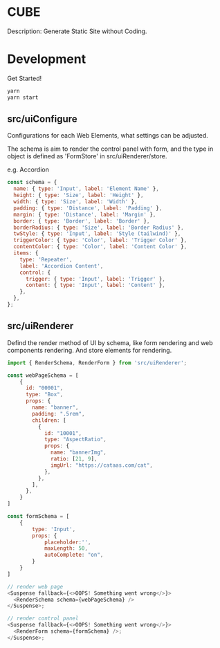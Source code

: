 # CUBE

Description: Generate Static Site without Coding.

# Development

Get Started!

```bash
yarn
yarn start
```

## src/uiConfigure

Configurations for each Web Elements, what settings can be adjusted.

The schema is aim to render the control panel with form, and the type in object is defined as 'FormStore' in src/uiRenderer/store.

e.g. Accordion

```javascript
const schema = {
  name: { type: 'Input', label: 'Element Name' },
  height: { type: 'Size', label: 'Height' },
  width: { type: 'Size', label: 'Width' },
  padding: { type: 'Distance', label: 'Padding' },
  margin: { type: 'Distance', label: 'Margin' },
  border: { type: 'Border', label: 'Border' },
  borderRadius: { type: 'Size', label: 'Border Radius' },
  twStyle: { type: 'Input', label: 'Style (tailwind)' },
  triggerColor: { type: 'Color', label: 'Trigger Color' },
  contentColor: { type: 'Color', label: 'Content Color' },
  items: {
    type: 'Repeater',
    label: 'Accordion Content',
    control: {
      trigger: { type: 'Input', label: 'Trigger' },
      content: { type: 'Input', label: 'Content' },
    },
  },
};
```

## src/uiRenderer

Defind the render method of UI by schema, like form rendering and web components rendering. And store elements for rendering.

```javascript
import { RenderSchema, RenderForm } from 'src/uiRenderer';

const webPageSchema = [
    {
      id: "00001",
      type: "Box",
      props: {
        name: "banner",
        padding: ".5rem",
        children: [
          {
            id: "10001",
            type: "AspectRatio",
            props: {
              name: "bannerImg",
              ratio: [21, 9],
              imgUrl: "https://cataas.com/cat",
            },
          },
        ],
      },
    }
]

const formSchema = [
    {
        type: 'Input',
        props: {
            placeholder:'',
            maxLength: 50,
            autoComplete: "on",
        }
    }
]

// render web page
<Suspense fallback={<>OOPS! Something went wrong</>}>
  <RenderSchema schema={webPageSchema} />
</Suspense>;

// render control panel
<Suspense fallback={<>OOPS! Something went wrong</>}>
  <RenderForm schema={formSchema} />;
</Suspense>;
```

